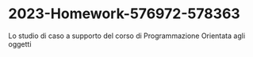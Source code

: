 # 2023-Homework-576972-578363
Lo studio di caso a supporto del corso di Programmazione Orientata agli oggetti
